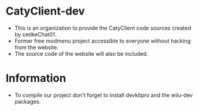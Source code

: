 # CatyClient-dev
- This is an organization to provide the CatyClient code sources created by cedkeChat01.
- Former free modmenu project accessible to everyone without hacking from the website.
- The source code of the website will also be included.

# Information 
- To compile our project don't forget to install devkitpro and the wiiu-dev packages.
